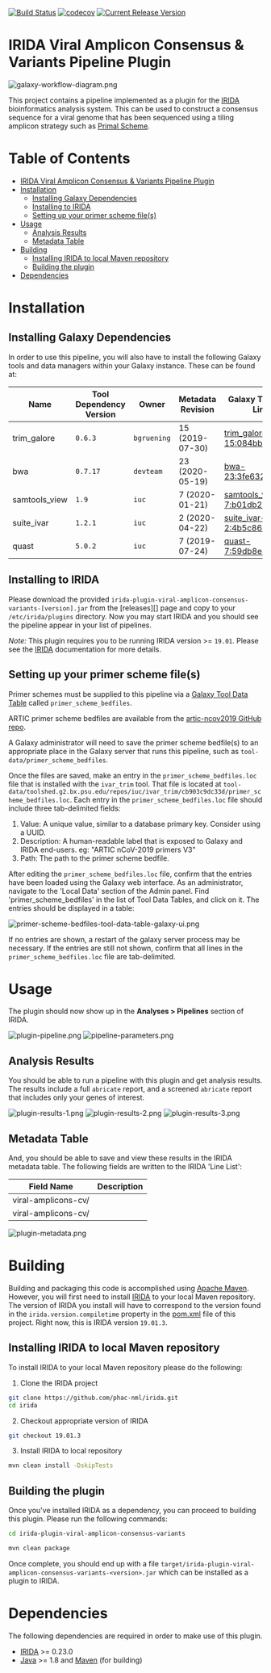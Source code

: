 [![Build Status](https://travis-ci.org/Public-Health-Bioinformatics/irida-plugin-viral-amplicon-consensus-variants.svg?branch=master)](https://travis-ci.org/Public-Health-Bioinformatics/irida-plugin-viral-amplicon-consensus-variants)
[![codecov](https://codecov.io/gh/Public-Health-Bioinformatics/irida-plugin-viral-amplicon-consensus-variants/branch/master/graph/badge.svg)](https://codecov.io/gh/Public-Health-Bioinformatics/irida-plugin-viral-amplicon-consensus-variants)
[![Current Release Version](https://img.shields.io/github/release/Public-Health-Bioinformatics/irida-plugin-viral-amplicon-consensus-variants.svg)](https://github.com/Public-Health-Bioinformatics/irida-plugin-viral-amplicon-consensus-variants/releases)

# IRIDA Viral Amplicon Consensus & Variants Pipeline Plugin

![galaxy-workflow-diagram.png][]

This project contains a pipeline implemented as a plugin for the [IRIDA][] bioinformatics analysis system. 
This can be used to construct a consensus sequence for a viral genome that has been sequenced using a tiling amplicon
strategy such as [Primal Scheme](http://primal.zibraproject.org/).

# Table of Contents

   * [IRIDA Viral Amplicon Consensus & Variants Pipeline Plugin](#irida-viral-amplicon-consensus-variants-pipeline-plugin)
   * [Installation](#installation)
      * [Installing Galaxy Dependencies](#installing-galaxy-dependencies)
      * [Installing to IRIDA](#installing-to-irida)
      * [Setting up your primer scheme file(s)](#setting-up-your-primer-scheme-files)
   * [Usage](#usage)
      * [Analysis Results](#analysis-results)
      * [Metadata Table](#metadata-table)
   * [Building](#building)
      * [Installing IRIDA to local Maven repository](#installing-irida-to-local-maven-repository)
      * [Building the plugin](#building-the-plugin)
   * [Dependencies](#dependencies)

# Installation

## Installing Galaxy Dependencies

In order to use this pipeline, you will also have to install the following Galaxy tools and data 
managers within your Galaxy instance. These can be found at:

| Name                               | Tool Dependency Version | Owner                          | Metadata Revision | Galaxy Toolshed Link                                                                                                      |
|------------------------------------|-------------------------|------------------------------- |-------------------|---------------------------------------------------------------------------------------------------------------------------|
| trim_galore                        | `0.6.3`                 | `bgruening`                    | 15 (2019-07-30)   | [trim_galore-15:084bbd8ba7b8](https://toolshed.g2.bx.psu.edu/view/iuc/trim_galore/084bbd8ba7b8)                           |
| bwa                                | `0.7.17`                | `devteam`                      | 23 (2020-05-19)   | [bwa-23:3fe632431b68](https://toolshed.g2.bx.psu.edu/view/iuc/bwa/3fe632431b68)                                           |
| samtools_view                      | `1.9`                   | `iuc`                          |  7 (2020-01-21)   | [samtools_view-7:b01db2684fa5](https://toolshed.g2.bx.psu.edu/view/iuc/samtools_view/b01db2684fa5)                                           |
| suite_ivar                         | `1.2.1`                 | `iuc`                          |  2 (2020-04-22)   | [suite_ivar-2:4b5c86ac057f](https://toolshed.g2.bx.psu.edu/view/iuc/suite_ivar/4b5c86ac057f)                                |
| quast                              | `5.0.2`                 | `iuc`                          |  7 (2019-07-24)   | [quast-7:59db8ea8c845](https://toolshed.g2.bx.psu.edu/view/iuc/quast/59db8ea8c845)                                        |

## Installing to IRIDA

Please download the provided `irida-plugin-viral-amplicon-consensus-variants-[version].jar` from the [releases][] page and copy to your 
`/etc/irida/plugins` directory.  Now you may start IRIDA and you should see the pipeline appear in your list of pipelines.

*Note:* This plugin requires you to be running IRIDA version >= `19.01`. Please see the [IRIDA][] documentation for more details.

## Setting up your primer scheme file(s)

Primer schemes must be supplied to this pipeline via a [Galaxy Tool Data Table](https://galaxyproject.org/admin/tools/data-tables/) called `primer_scheme_bedfiles`.

ARTIC primer scheme bedfiles are available from the [artic-ncov2019 GitHub repo](https://github.com/artic-network/artic-ncov2019).

A Galaxy administrator will need to save the primer scheme bedfile(s) to an appropriate place in the Galaxy server that runs this pipeline, such as `tool-data/primer_scheme_bedfiles`.

Once the files are saved, make an entry in the `primer_scheme_bedfiles.loc` file that is installed with the `ivar_trim` tool. That file is located at `tool-data/toolshed.g2.bx.psu.edu/repos/iuc/ivar_trim/cb903c9dc33d/primer_scheme_bedfiles.loc`. Each entry in the `primer_scheme_bedfiles.loc` file should include three tab-delimited fields:

1. Value: A unique value, similar to a database primary key. Consider using a UUID.
2. Description: A human-readable label that is exposed to Galaxy and IRIDA end-users. eg: "ARTIC nCoV-2019 primers V3"
3. Path: The path to the primer scheme bedfile.

After editing the `primer_scheme_bedfiles.loc` file, confirm that the entries have been loaded using the Galaxy web interface.
As an administrator, navigate to the 'Local Data' section of the Admin panel. Find 'primer_scheme_bedfiles' in the list of Tool Data Tables, and click on it.
The entries should be displayed in a table:

![primer-scheme-bedfiles-tool-data-table-galaxy-ui.png]

If no entries are shown, a restart of the galaxy server process may be necessary. If the entries are still not shown,
confirm that all lines in the `primer_scheme_bedfiles.loc` file are tab-delimited.

# Usage

The plugin should now show up in the **Analyses > Pipelines** section of IRIDA.

![plugin-pipeline.png][]
![pipeline-parameters.png][]

## Analysis Results

You should be able to run a pipeline with this plugin and get analysis results. The results include a full `abricate` 
report, and a screened `abricate` report that includes only your genes of interest.

![plugin-results-1.png][]
![plugin-results-2.png][]
![plugin-results-3.png][]

## Metadata Table

And, you should be able to save and view these results in the IRIDA metadata table. The following fields are written to
the IRIDA 'Line List':

| Field Name                                 | Description                                                                                                |
|--------------------------------------------|------------------------------------------------------------------------------------------------------------|
| viral-amplicons-cv/                        |                                                                                                            |
| viral-amplicons-cv/                        |                                                                                                            |


![plugin-metadata.png][]

# Building

Building and packaging this code is accomplished using [Apache Maven][maven]. However, you will first need to install [IRIDA][] to your local Maven repository. The version of IRIDA you install will have to correspond to the version found in the `irida.version.compiletime` property in the [pom.xml][] file of this project. Right now, this is IRIDA version `19.01.3`.

## Installing IRIDA to local Maven repository

To install IRIDA to your local Maven repository please do the following:

1. Clone the IRIDA project

```bash
git clone https://github.com/phac-nml/irida.git
cd irida
```

2. Checkout appropriate version of IRIDA

```bash
git checkout 19.01.3
```

3. Install IRIDA to local repository

```bash
mvn clean install -DskipTests
```

## Building the plugin

Once you've installed IRIDA as a dependency, you can proceed to building this plugin. Please run the following commands:

```bash
cd irida-plugin-viral-amplicon-consensus-variants

mvn clean package
```

Once complete, you should end up with a file `target/irida-plugin-viral-amplicon-consensus-variants-<version>.jar` which can be installed as a plugin to IRIDA.

# Dependencies

The following dependencies are required in order to make use of this plugin.

* [IRIDA][] >= 0.23.0
* [Java][] >= 1.8 and [Maven][maven] (for building)

[maven]: https://maven.apache.org/
[IRIDA]: http://irida.ca/
[Galaxy]: https://galaxyproject.org/
[Java]: https://www.java.com/
[irida-pipeline]: https://irida.corefacility.ca/documentation/developer/tools/pipelines/
[irida-pipeline-galaxy]: https://irida.corefacility.ca/documentation/developer/tools/pipelines/#galaxy-workflow-development
[irida-wf-ga2xml]: https://github.com/phac-nml/irida-wf-ga2xml
[pom.xml]: pom.xml
[workflows-dir]: src/main/resources/workflows
[workflow-structure]: src/main/resources/workflows/0.1.0/irida_workflow_structure.ga
[example-plugin-java]: src/main/java/ca/corefacility/bioinformatics/irida/plugins/ExamplePlugin.java
[irida-plugin-java]: https://github.com/phac-nml/irida/tree/development/src/main/java/ca/corefacility/bioinformatics/irida/plugins/IridaPlugin.java
[irida-updater]: src/main/java/ca/corefacility/bioinformatics/irida/plugins/ExamplePluginUpdater.java
[irida-setup]: https://irida.corefacility.ca/documentation/administrator/index.html
[properties]: https://en.wikipedia.org/wiki/.properties
[messages]: src/main/resources/workflows/0.1.0/messages_en.properties
[maven-min-pom]: https://maven.apache.org/guides/introduction/introduction-to-the-pom.html#Minimal_POM
[pf4j-start]: https://pf4j.org/doc/getting-started.html
[plugin-results-1.png]: doc/images/plugin-results-1.png
[plugin-results-2.png]: doc/images/plugin-results-2.png
[plugin-results-3.png]: doc/images/plugin-results-3.png
[plugin-pipeline.png]: doc/images/plugin-pipeline.png
[plugin-metadata.png]: doc/images/plugin-metadata.png
[pipeline-parameters.png]: doc/images/pipeline-parameters.png
[example-plugin-save-results.png]: doc/images/example-plugin-save-results.png
[galaxy-workflow-diagram.png]: doc/images/galaxy-workflow-diagram.png
[primer-scheme-bedfiles-tool-data-table-galaxy-ui.png]: doc/images/primer-scheme-bedfiles-tool-data-table-galaxy-ui.png
